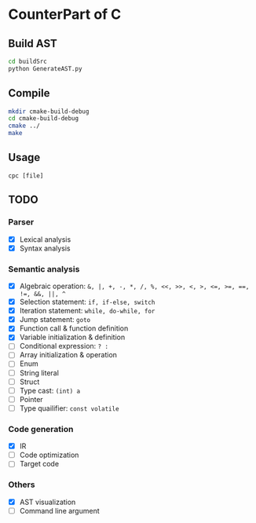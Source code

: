 # CounterPart of C

## Build AST
```bash
cd buildSrc
python GenerateAST.py
```

## Compile
```bash
mkdir cmake-build-debug
cd cmake-build-debug
cmake ../
make
```

## Usage
```
cpc [file]
```

## TODO

### Parser
- [X] Lexical analysis
- [X] Syntax analysis

### Semantic analysis
- [X] Algebraic operation: `&, |, +, -, *, /, %, <<, >>, <, >, <=, >=, ==, !=, &&, ||, ^`
- [X] Selection statement: `if, if-else, switch`
- [X] Iteration statement: `while, do-while, for`
- [X] Jump statement: `goto`
- [X] Function call & function definition
- [X] Variable initialization & definition
- [ ] Conditional expression: ` ? : `
- [ ] Array initialization & operation
- [ ] Enum
- [ ] String literal
- [ ] Struct
- [ ] Type cast: `(int) a`
- [ ] Pointer
- [ ] Type quailifier: `const volatile`

### Code generation
- [X] IR
- [ ] Code optimization
- [ ] Target code

### Others
- [X] AST visualization
- [ ] Command line argument